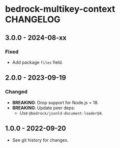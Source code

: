# bedrock-multikey-context CHANGELOG

## 3.0.0 - 2024-08-xx

### Fixed
- Add package `files` field.

## 2.0.0 - 2023-09-19

### Changed
- **BREAKING**: Drop support for Node.js < 18.
- **BREAKING**: Update peer deps:
  - Use `@bedrock/jsonld-document-loader@4`.

## 1.0.0 - 2022-09-20

- See git history for changes.
